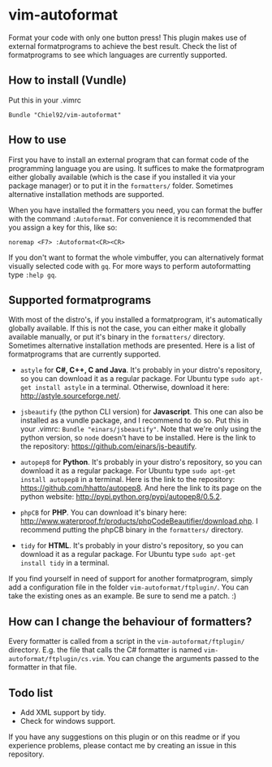 vim-autoformat
==============
Format your code with only one button press!
This plugin makes use of external formatprograms to achieve the best result.
Check the list of formatprograms to see which languages are currently supported.

How to install (Vundle)
-----------------------
Put this in your .vimrc

```vim
Bundle "Chiel92/vim-autoformat"
```

How to use
----------
First you have to install an external program that can format code of the programming language you are using.
It suffices to make the formatprogram either globally available
(which is the case if you installed it via your package manager)
or to put it in the `formatters/` folder.
Sometimes alternative installation methods are supported.

When you have installed the formatters you need, you can format the buffer with the command `:Autoformat`.
For convenience it is recommended that you assign a key for this, like so:

```vim
noremap <F7> :Autoformat<CR><CR>
```

If you don't want to format the whole vimbuffer, you can alternatively format visually selected code with `gq`.
For more ways to perform autoformatting type `:help gq`.

Supported formatprograms
------------------------
With most of the distro's, if you installed a formatprogram, it's automatically globally available.
If this is not the case, you can either make it globally available manually, or put it's binary in the `formatters/` directory.
Sometimes alternative installation methods are presented.
Here is a list of formatprograms that are currently supported.

* `astyle` for __C#, C++, C and Java__.
It's probably in your distro's repository, so you can download it as a regular package.
For Ubuntu type `sudo apt-get install astyle` in a terminal.
Otherwise, download it here: http://astyle.sourceforge.net/.

* `jsbeautify` (the python CLI version) for __Javascript__.
This one can also be installed as a vundle package, and I recommend to do so.
Put this in your .vimrc: `Bundle "einars/jsbeautify"`.
Note that we're only using the python version, so `node` doesn't have to be installed.
Here is the link to the repository: https://github.com/einars/js-beautify.

* `autopep8` for __Python__.
It's probably in your distro's repository, so you can download it as a regular package.
For Ubuntu type `sudo apt-get install autopep8` in a terminal.
Here is the link to the repository: https://github.com/hhatto/autopep8.
And here the link to its page on the python website: http://pypi.python.org/pypi/autopep8/0.5.2.

* `phpCB` for __PHP__.
You can download it's binary here:
http://www.waterproof.fr/products/phpCodeBeautifier/download.php.
I recommend putting the phpCB binary in the `formatters/` directory.

* `tidy` for __HTML__.
It's probably in your distro's repository, so you can download it as a regular package.
For Ubuntu type `sudo apt-get install tidy` in a terminal.

If you find yourself in need of support for another formatprogram, simply add a configuration file in the folder `vim-autoformat/ftplugin/`.
You can take the existing ones as an example.
Be sure to send me a patch. :)

How can I change the behaviour of formatters?
---------------------------------------------
Every formatter is called from a script in the `vim-autoformat/ftplugin/` directory.
E.g. the file that calls the C# formatter is named `vim-autoformat/ftplugin/cs.vim`.
You can change the arguments passed to the formatter in that file.

Todo list
---------
* Add XML support by tidy.
* Check for windows support.


If you have any suggestions on this plugin or on this readme or if you experience problems, please contact me by creating an issue in this repository.
